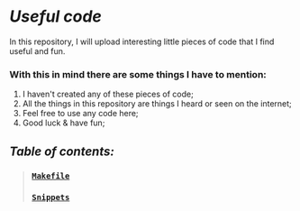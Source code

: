 # ***Useful code***

In this repository, I will upload interesting little pieces of code that I find useful and fun.

### With this in mind there are some things I have to mention:
1. I haven't created any of these pieces of code;
2. All the things in this repository are things I heard or seen on the internet;
3. Feel free to use any code here;
4. Good luck & have fun;
## *Table of contents:*
>### [`Makefile`](https://github.com/GeorgePopescu318/Useful/tree/main/Makefile)
>### [`Snippets`](https://github.com/GeorgePopescu318/Useful/tree/main/Snippets)
